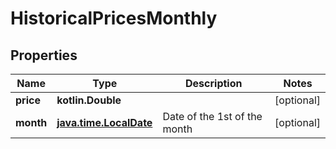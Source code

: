 
# HistoricalPricesMonthly

## Properties
Name | Type | Description | Notes
------------ | ------------- | ------------- | -------------
**price** | **kotlin.Double** |  |  [optional]
**month** | [**java.time.LocalDate**](java.time.LocalDate.md) | Date of the 1st of the month |  [optional]



